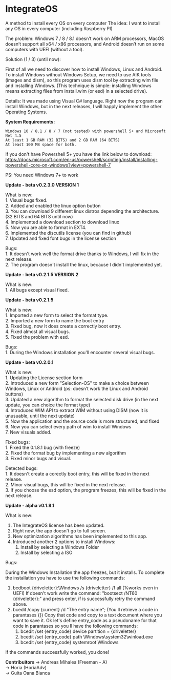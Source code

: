 # IntegrateOS
A method to install every OS on every computer
The idea: I want to install any OS in every computer (including Raspberry PI) 
 
The problem: Windows 7 / 8 / 8.1 doesn’t work on ARM processors, MacOS doesn’t support all x64 / x86 processors, and Android doesn’t run on some computers with UEFI (without a tool). 
 
Solution (1 / 3) (until now): 
 
First of all we need to discover how to install Windows, Linux and Android. 
To install Windows without Windows Setup, we need to use AIK tools (imagex and dism), so this program uses dism tool by extracting wim file and installing Windows. (This technique is simple: installing Windows means extracting files from install.wim (or esd) in a selected drive).  
 
Details:  It was made using Visual C# language. 
Right now the program can install Windows, but in the next releases, I will happly implement the other Operating Systems.


<b> System Requirements: </b>

 	Windows 10 / 8.1 / 8 / 7 (not tested) with powershell 5+ and Microsoft Net 4.5
 	At least 1 GB RAM (32 BITS) and 2 GB RAM (64 BITS)
 	At least 100 MB space for both.
        
If you don't have Powershell 5+ you have the link below to download:\
 https://docs.microsoft.com/en-us/powershell/scripting/install/installing-powershell-core-on-windows?view=powershell-7
 
 PS: You need Windows 7+ to work 
 
<b>Update - beta v0.2.3.0 VERSION 1</b>

What is new:\
        1. Visual bugs fixed.\
	2. Added and enabled the linux option button\
	3. You can download 9 different linux distros depending the architecture. (32 BITS and 64 BITS until now)\
	4. Implemented a download section to download linux\
	5. Now you are able to format in EXT4.\
	6. Implemented the discutils license (you can find in github)\
	7. Updated and fixed font bugs in the license section
	
Bugs:\
       1. It doesn't work well the format drive thanks to Windows, I will fix in the next release.\
       2. The program doesn't install the linux, because I didn't implemented yet.

<b>Update - beta v0.2.1.5 VERSION 2</b>

What is new:\
        1. All bugs except visual fixed.

<b>Update - beta v0.2.1.5</b>

What is new:\
         1. Imported a new form to select the format type.\
	 2. Imported a new form to name the boot entry\
	 3. Fixed bug, now It does create a correctly boot entry.\
	 4. Fixed almost all visual bugs.\
	 5. Fixed the problem with esd.

Bugs:\
         1. During the Windows installation you'll encounter several visual bugs.


<b>Update - beta v0.2.0.1</b>



What is new:\
	1. Updating the License section form\
    	2. Introduced a new form "Selection-OS" to make a choice between Windows, Linux or Android (ps: doesn’t work the Linux and Android buttons)\
	3. Updated a new algorithm to format the selected disk drive (in the next update, you can choice the format type)\
	4. Introduced WIM API to extract WIM without using DISM (now it is unusuable, until the next update)\
	5. Now the application and the source code is more structured, and fixed\
	6. Now you can select every path of wim to install Windows\
	7. New visuals added.

Fixed bugs:\
   	1. Fixed the 0.1.8.1 bug (with freeze)\
    	2. Fixed the format bug by implementing a new algorithm\
    	3. Fixed minor bugs and visual.

Detected bugs:\
       1. It doesn't create a corectly boot entry, this will be fixed in the next release.\
       2. Minor visual bugs, this will be fixed in the next release.\
       3. If you choose the esd option, the program freezes, this will be fixed in the next release.


<b>Update - alpha v0.1.8.1</b>
 
What is new: 
  1) The IntegrateOS license has been updated. 
  2) Right now, the app doesn't go to full screen.
  3) New optimization algorithms has been implemented to this app. 
  4) Introduced another 2 options to install Windows:
     1) Install by selecting a Windows Folder
     2) Install by selecting a ISO
         

Bugs:
 
 During the Windows Installation the app freezes, but it installs.
  To complete the installation you have to use the following commands:
  1) bcdboot {driveletter}:\Windows /s {driveletter} /f all (%works even in UEFI)
     If doesn't work write the command: "bootsect /NT60 {driveletter}:" and press enter, if is successfully retry the command above.
  2) bcedit /copy {current} /d "The entry name"; (You ll retrieve a code in parantases {})
     Copy that code and copy to a text document where you want to save it.
     Ok let's define entry_code as a pseudoname for that code in parantases so you ll have the following commands:
       1) bcedit /set {entry_code} device partition = {driveletter}
       2) bcedit /set {entry_code} path \Windows\system32\winload.exe
       3) bcedit /set {entry_code} systemroot \Windows
 
 If the commands successfully worked, you done!
 
 
<b> Contribuitors </b> 
-> Andreas Mihalea (Freeman - A)\
-> Horia (HoriaAdv)\
-> Guita Oana Bianca
